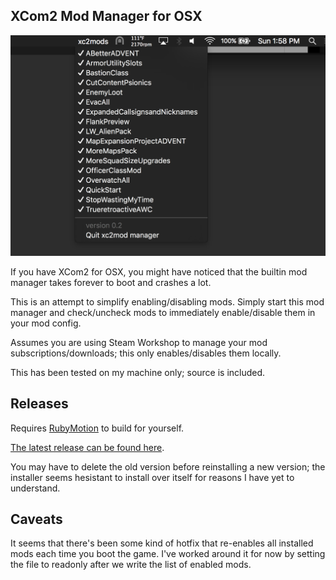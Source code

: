 XCom2 Mod Manager for OSX
----

![Screenshot](/docs/screenshot.png "Screenshot")

If you have XCom2 for OSX, you might have noticed that the builtin mod manager takes forever to boot and crashes a lot.

This is an attempt to simplify enabling/disabling mods. Simply start this mod manager and check/uncheck mods to immediately enable/disable them in your mod config.

Assumes you are using Steam Workshop to manage your mod subscriptions/downloads; this only enables/disables them locally.

This has been tested on my machine only; source is included.

Releases
---

Requires [RubyMotion](http://www.rubymotion.com/download/) to build for yourself.

[The latest release can be found here](https://github.com/scally/xcom2-mod-manager/releases).

You may have to delete the old version before reinstalling a new version; the installer seems hesistant to install over itself for reasons I have yet to understand.

Caveats
---

It seems that there's been some kind of hotfix that re-enables all installed mods each time you boot the game. I've worked around it for now by setting the file to readonly after we write the list of enabled mods.
